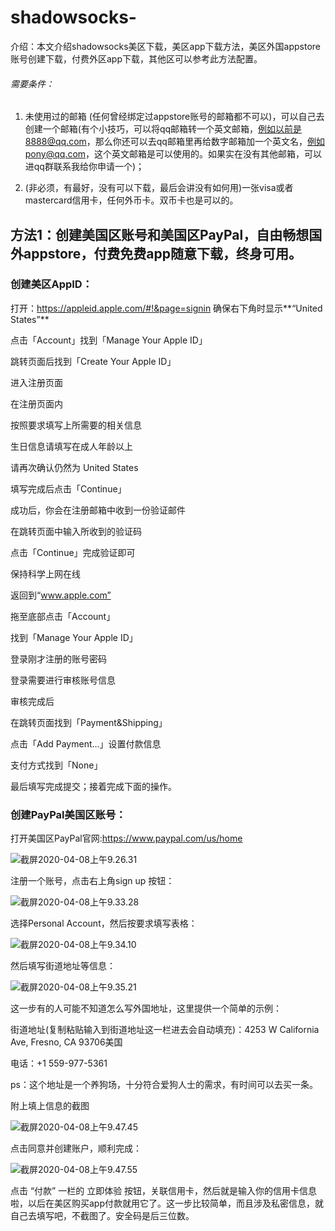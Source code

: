 # shadowsocks-
介绍：本文介绍shadowsocks美区下载，美区app下载方法，美区外国appstore账号创建下载，付费外区app下载，其他区可以参考此方法配置。

###### 需要条件：

1. 未使用过的邮箱 (任何曾经绑定过appstore账号的邮箱都不可以)，可以自己去创建一个邮箱(有个小技巧，可以将qq邮箱转一个英文邮箱，例如以前是8888@qq.com，那么你还可以去qq邮箱里再给数字邮箱加一个英文名，例如pony@qq.com，这个英文邮箱是可以使用的。如果实在没有其他邮箱，可以进qq群联系我给你申请一个)；

2. (非必须，有最好，没有可以下载，最后会讲没有如何用)一张visa或者mastercard信用卡，任何外币卡。双币卡也是可以的。

   

## 方法1：创建美国区账号和美国区PayPal，自由畅想国外appstore，付费免费app随意下载，终身可用。

### 创建美区AppID：

打开：https://appleid.apple.com/#!&page=signin 确保右下角时显示**“United States”**

点击「Account」找到「Manage Your Apple ID」

跳转页面后找到「Create Your Apple ID」

进入注册页面



在注册页面内

按照要求填写上所需要的相关信息

生日信息请填写在成人年龄以上

请再次确认仍然为 United States

填写完成后点击「Continue」

成功后，你会在注册邮箱中收到一份验证邮件

在跳转页面中输入所收到的验证码

点击「Continue」完成验证即可



保持科学上网在线

返回到“www.apple.com”

拖至底部点击「Account」

找到「Manage Your Apple ID」

登录刚才注册的账号密码

登录需要进行审核账号信息

审核完成后

在跳转页面找到「Payment&Shipping」

点击「Add Payment...」设置付款信息

支付方式找到「None」

最后填写完成提交；接着完成下面的操作。



### 创建PayPal美国区账号：

打开美国区PayPal官网:https://www.paypal.com/us/home

![截屏2020-04-08上午9.26.31](./README.assets/%E6%88%AA%E5%B1%8F2020-04-08%E4%B8%8A%E5%8D%889.26.31.png)

注册一个账号，点击右上角sign up 按钮：

![截屏2020-04-08上午9.33.28](README.assets/%E6%88%AA%E5%B1%8F2020-04-08%E4%B8%8A%E5%8D%889.33.28.png)

选择Personal Account，然后按要求填写表格：



![截屏2020-04-08上午9.34.10](README.assets/%E6%88%AA%E5%B1%8F2020-04-08%E4%B8%8A%E5%8D%889.34.10.png)



然后填写街道地址等信息：

![截屏2020-04-08上午9.35.21](README.assets/%E6%88%AA%E5%B1%8F2020-04-08%E4%B8%8A%E5%8D%889.35.21.png)



这一步有的人可能不知道怎么写外国地址，这里提供一个简单的示例：



街道地址(复制粘贴输入到街道地址这一栏进去会自动填充)：4253 W California Ave, Fresno, CA 93706美国

电话：+1 559-977-5361

ps：这个地址是一个养狗场，十分符合爱狗人士的需求，有时间可以去买一条。

附上填上信息的截图

![截屏2020-04-08上午9.47.45](README.assets/%E6%88%AA%E5%B1%8F2020-04-08%E4%B8%8A%E5%8D%889.47.45.png)



点击同意并创建账户，顺利完成：

![截屏2020-04-08上午9.47.55](README.assets/%E6%88%AA%E5%B1%8F2020-04-08%E4%B8%8A%E5%8D%889.47.55.png)



点击 “付款” 一栏的  立即体验 按钮，关联信用卡，然后就是输入你的信用卡信息啦，以后在美区购买app付款就用它了。这一步比较简单，而且涉及私密信息，就自己去填写吧，不截图了。安全码是后三位数。





